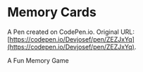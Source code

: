 # Memory Cards

A Pen created on CodePen.io. Original URL: [https://codepen.io/Devjosef/pen/ZEZJxYq](https://codepen.io/Devjosef/pen/ZEZJxYq).

A Fun Memory Game